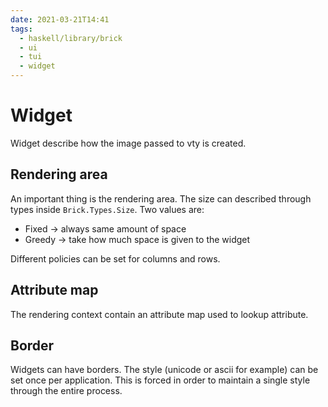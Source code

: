 ```yaml
---
date: 2021-03-21T14:41
tags:
  - haskell/library/brick
  - ui
  - tui
  - widget
---
```


# Widget
Widget describe how the image passed to vty is created.

## Rendering area
An important thing is the rendering area. The size can described through types inside `Brick.Types.Size`. Two values are:

* Fixed → always same amount of space
* Greedy → take how much space is given to the widget

Different policies can be set for columns and rows.

## Attribute map
The rendering context contain an attribute map used to lookup attribute.

## Border
Widgets can have borders. The style (unicode or ascii for example) can be set once per application. This is forced in order to maintain a single style through the entire process.

